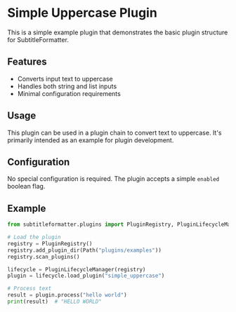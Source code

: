 # Simple Uppercase Plugin

This is a simple example plugin that demonstrates the basic plugin structure for SubtitleFormatter.

## Features

- Converts input text to uppercase
- Handles both string and list inputs
- Minimal configuration requirements

## Usage

This plugin can be used in a plugin chain to convert text to uppercase. It's primarily intended as an example for plugin development.

## Configuration

No special configuration is required. The plugin accepts a simple `enabled` boolean flag.

## Example

```python
from subtitleformatter.plugins import PluginRegistry, PluginLifecycleManager

# Load the plugin
registry = PluginRegistry()
registry.add_plugin_dir(Path("plugins/examples"))
registry.scan_plugins()

lifecycle = PluginLifecycleManager(registry)
plugin = lifecycle.load_plugin("simple_uppercase")

# Process text
result = plugin.process("hello world")
print(result)  # "HELLO WORLD"
```
